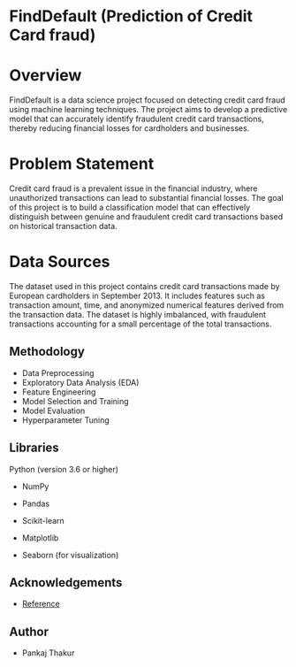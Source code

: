 
# FindDefault (Prediction of Credit Card fraud)

# Overview
FindDefault is a data science project focused on detecting credit card fraud using machine learning techniques. The project aims to develop a predictive model that can accurately identify fraudulent credit card transactions, thereby reducing financial losses for cardholders and businesses.

# Problem Statement
Credit card fraud is a prevalent issue in the financial industry, where unauthorized transactions can lead to substantial financial losses. The goal of this project is to build a classification model that can effectively distinguish between genuine and fraudulent credit card transactions based on historical transaction data.

# Data Sources

The dataset used in this project contains credit card transactions made by European cardholders in September 2013. It includes features such as transaction amount, time, and anonymized numerical features derived from the transaction data. The dataset is highly imbalanced, with fraudulent transactions accounting for a small percentage of the total transactions.









## Methodology

- Data Preprocessing
- Exploratory Data Analysis (EDA)
- Feature Engineering
- Model Selection and Training
- Model Evaluation
- Hyperparameter Tuning


## Libraries

Python (version 3.6 or higher)

- NumPy

- Pandas

- Scikit-learn

- Matplotlib

- Seaborn (for visualization)


## Acknowledgements

 - [Reference](https://pdf.sciencedirectassets.com/280203/1-s2.0-S1877050923X00027/1-s2.0-S1877050923002314/main.pdf?X-Amz-Security-Token=IQoJb3JpZ2luX2VjEBsaCXVzLWVhc3QtMSJHMEUCIFUt9maM85E%2BHZOA4SVIPKAtvGaGnuiYTv9XKrFalKQ4AiEAhKR%2FuWLX3Hh7vhcEpo3vz%2Bq4LD4oA8IUxXU8kUPJy1IqswUIdBAFGgwwNTkwMDM1NDY4NjUiDPDLuliajw3Tlu%2BK3yqQBalbGPerguqTV6%2BRb4UgBGorc1I1nlC2hSsWQffOH4MkrKnyC0Xa1O46viugQ6lrQ1Y%2FSAFTW92bSDZQ%2FqRWof03S5BKQ8C8Uj%2BG7aEUHoCP%2B96FZfs8iuLKmwcq2lSko%2FfIYH2FguYZGAj88CvLJww%2F9ewvEd8r8tQ0cf%2B%2FSsdwtwou4e0WYP6oC4poA%2Bv6LXon46aq52a1gLq1ZDvp6FES%2Bnj4Y4UiyRaXnk2ZnM5pqvo1cPSNEbCDdDC69smOkIAeX5NwdtcitMdqoQ%2FQCqXEVVzzuY9ZzF0mXTEWG16I9h8%2B3KkJsPUY6%2BvgCVUDZ%2F5Fh9GATJW0%2F9k09FVQVWy14f%2FDo4eO4romDFEtBQoqHT3GQgXFJ0zQzNwo0I%2BkIE5EddEasuk4ah%2FG8naD81MxRdFDLboimdctHalwPRhZA%2B172rM4WLZHni5tZkU2sxw1QCvKve70wbe%2FwMqqLoVozysJEfNWPt5tNd17psYcc5hQIC6AWkXolqaInHmP%2FKU7D8w4UYbfJ%2FiTtBeevctxxcN8Zm2iu9sg3trTrOSPLcrJtIEPoSgwYnhunNSUEEyua9lIT5DLtlU9X%2BnE2skswgug%2FChhd%2BmQdqxhwlEspxXBZV%2BYKACTT9%2FAKMjc9xaWsKo004IVIs%2Fh4tabSKgH7QyS9T6FeYityPLBMEUrLIAvMQ6ej1SlIboHX%2FUmBfSKDnlFCizvLv%2FJDfEbwYj%2F5zG1WAY4E3ta0rGLBUaVaSnnp1uyvrsD4H4ktLTu7H6yG6vtra8ZOnISDlh8gwBy2Lo88kIwSluaZcrtluCAvzV9%2F8JZVBoZhZHmXrAzj6qCnYfZ0K2Ozfyfi%2BesuiR3qCiarKc4bAJrAXfLdl5oMIr%2B0rEGOrEB48i1hIUEUyv0RsgKouL0vHIRk3%2F3OtLdmsGVcdLdisAzaZdtRtBRNOsLdgqZzoMa64eKeZ0Q1I2FXuti0H%2FGgW2vvxvp5ZrqzwcofeXgEl84aFITah7SIEx34wxQ3EwyzuPkVsuj1oRYXBwgmmT%2FPtv0HVY4k%2Bzb6NUCxovo94phYDy3CU%2BWcEFGvGHckTyAdx9u8xVIQX5%2BPtSoH4SI4QhbG5TCepGpaF9HpXkZdMv4&X-Amz-Algorithm=AWS4-HMAC-SHA256&X-Amz-Date=20240503T115130Z&X-Amz-SignedHeaders=host&X-Amz-Expires=300&X-Amz-Credential=ASIAQ3PHCVTY3PDNNCWW%2F20240503%2Fus-east-1%2Fs3%2Faws4_request&X-Amz-Signature=22b9705d9704598bd8e207364df4fb3ed7e8873d063919af7b842a9dcae4dfc7&hash=d3da1c59cf39f6865bb2c2cd74feb81fbe2c2dd17adc928568013265892f79b4&host=68042c943591013ac2b2430a89b270f6af2c76d8dfd086a07176afe7c76c2c61&pii=S1877050923002314&tid=spdf-00c9c6cd-ba01-4049-bd33-e9cdf0145f5f&sid=331d625a461fb645329916451ed60e956f46gxrqb&type=client&tsoh=d3d3LnNjaWVuY2VkaXJlY3QuY29t&ua=0f0a575802565e0e5203&rr=87e00a1b9cfca786&cc=in)

## Author

- Pankaj Thakur

